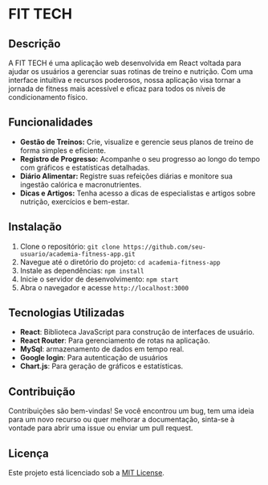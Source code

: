# FIT TECH

## Descrição

A FIT TECH é uma aplicação web desenvolvida em React voltada para ajudar os usuários a gerenciar suas rotinas de treino e nutrição. Com uma interface intuitiva e recursos poderosos, nossa aplicação visa tornar a jornada de fitness mais acessível e eficaz para todos os níveis de condicionamento físico.

## Funcionalidades

- **Gestão de Treinos:** Crie, visualize e gerencie seus planos de treino de forma simples e eficiente.
- **Registro de Progresso:** Acompanhe o seu progresso ao longo do tempo com gráficos e estatísticas detalhadas.
- **Diário Alimentar:** Registre suas refeições diárias e monitore sua ingestão calórica e macronutrientes.
- **Dicas e Artigos:** Tenha acesso a dicas de especialistas e artigos sobre nutrição, exercícios e bem-estar.

## Instalação

1. Clone o repositório: `git clone https://github.com/seu-usuario/academia-fitness-app.git`
2. Navegue até o diretório do projeto: `cd academia-fitness-app`
3. Instale as dependências: `npm install`
4. Inicie o servidor de desenvolvimento: `npm start`
5. Abra o navegador e acesse `http://localhost:3000`

## Tecnologias Utilizadas

- **React**: Biblioteca JavaScript para construção de interfaces de usuário.
- **React Router**: Para gerenciamento de rotas na aplicação.
- **MySql**:  armazenamento de dados em tempo real.
- **Google login**: Para autenticação de usuários
- **Chart.js**: Para geração de gráficos e estatísticas.

## Contribuição

Contribuições são bem-vindas! Se você encontrou um bug, tem uma ideia para um novo recurso ou quer melhorar a documentação, sinta-se à vontade para abrir uma issue ou enviar um pull request.


## Licença

Este projeto está licenciado sob a [MIT License](https://opensource.org/licenses/MIT).
